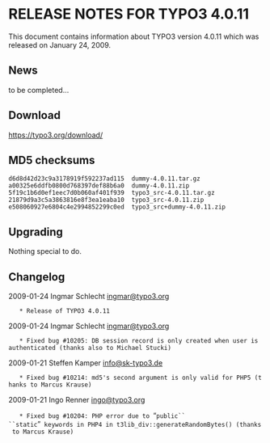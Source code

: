 RELEASE NOTES FOR TYPO3 4.0.11
==============================

This document contains information about TYPO3 version 4.0.11 which was
released on January 24, 2009.

News
----

to be completed...

Download
--------

<https://typo3.org/download/>

MD5 checksums
-------------

    d6d8d42d23c9a3178919f592237ad115  dummy-4.0.11.tar.gz
    a00325e6ddfb0800d768397def88b6a0  dummy-4.0.11.zip
    5f19c1b6d0ef1eec7d0b060af401f939  typo3_src-4.0.11.tar.gz
    21879d9a3c5a3863816e8f3ea1eaba10  typo3_src-4.0.11.zip
    e508060927e6804c4e2994852299c0ed  typo3_src+dummy-4.0.11.zip

Upgrading
---------

Nothing special to do.

Changelog
---------

<changelog>2009-01-24 Ingmar Schlecht ingmar@typo3.org

`   * Release of TYPO3 4.0.11`

2009-01-24 Ingmar Schlecht ingmar@typo3.org

`   * Fixed bug #10205: DB session record is only created when user is authenticated (thanks also to Michael Stucki)`

2009-01-21 Steffen Kamper info@sk-typo3.de

`   * Fixed bug #10214: md5's second argument is only valid for PHP5 (thanks to Marcus Krause)`

2009-01-21 Ingo Renner ingo@typo3.org

`   * Fixed bug #10204: PHP error due to `“`public`` ``static`”` keywords in PHP4 in t3lib_div::generateRandomBytes() (thanks to Marcus Krause)`

</changelog>
